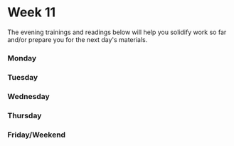 # Week 11

The evening trainings and readings below will help you solidify work so far and/or prepare you for the next day's materials.

### Monday

### Tuesday

### Wednesday

### Thursday

### Friday/Weekend
